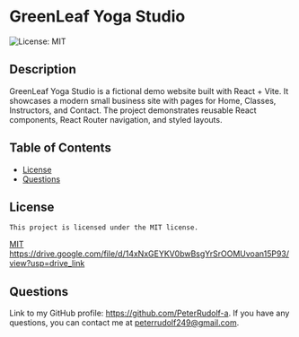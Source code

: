 # GreenLeaf Yoga Studio
  ![License: MIT](https://img.shields.io/badge/License-MIT-yellow.svg)
  ## Description
  GreenLeaf Yoga Studio is a fictional demo website built with React + Vite.
  It showcases a modern small business site with pages for Home, Classes, Instructors, and Contact.
  The project demonstrates reusable React components, React Router navigation, and styled layouts.
  ## Table of Contents
  - [License](#license)
  - [Questions](#questions)

  ## License
    This project is licensed under the MIT license.
  [MIT](https://opensource.org/licenses/MIT)
  https://drive.google.com/file/d/14xNxGEYKV0bwBsgYrSrOOMUvoan15P93/view?usp=drive_link 
  ## Questions
  Link to my GitHub profile: https://github.com/PeterRudolf-a.
  If you have any questions, you can contact me at peterrudolf249@gmail.com.